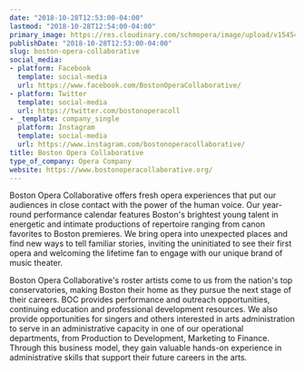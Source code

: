 ```yaml
---
date: "2018-10-28T12:53:00-04:00"
lastmod: "2018-10-28T12:54:00-04:00"
primary_image: https://res.cloudinary.com/schmopera/image/upload/v1545409169/media/webhook-uploads/1540745600596/560614_10150932855620299_63403664_n.jpg.jpg
publishDate: "2018-10-28T12:53:00-04:00"
slug: boston-opera-collaborative
social_media:
- platform: Facebook
  template: social-media
  url: https://www.facebook.com/BostonOperaCollaborative/
- platform: Twitter
  template: social-media
  url: https://twitter.com/bostonoperacoll
- _template: company_single
  platform: Instagram
  template: social-media
  url: https://www.instagram.com/bostonoperacollaborative/
title: Boston Opera Collaborative
type_of_company: Opera Company
website: https://www.bostonoperacollaborative.org/
---
```


Boston Opera Collaborative offers fresh opera experiences that put our audiences in close contact with the power of the human voice. Our year-round performance calendar features Boston's brightest young talent in energetic and intimate productions of repertoire ranging from canon favorites to Boston premieres. We bring opera into unexpected places and find new ways to tell familiar stories, inviting the uninitiated to see their first opera and welcoming the lifetime fan to engage with our unique brand of music theater.

Boston Opera Collaborative's roster artists come to us from the nation's top conservatories, making Boston their home as they pursue the next stage of their careers. BOC provides performance and outreach opportunities, continuing education and professional development resources. We also provide opportunities for singers and others interested in arts administration to serve in an administrative capacity in one of our operational departments, from Production to Development, Marketing to Finance. Through this business model, they gain valuable hands-on experience in administrative skills that support their future careers in the arts.
